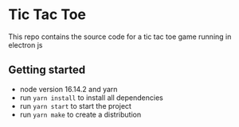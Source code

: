 # Tic Tac Toe

This repo contains the source code for a tic tac toe game running in electron js

## Getting started
- node version 16.14.2 and yarn
- run `yarn install` to install all dependencies
- run `yarn start` to start the project
- run `yarn make` to create a distribution
